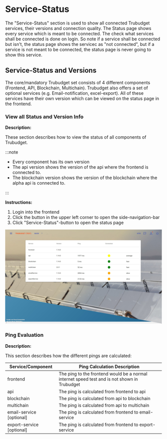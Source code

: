 # Service-Status

The "Service-Status" section is used to show all connected Trubudget services, their versions and connection quality. The Status page shows every service which is meant to be connected. The check what services shall be connected is done on login. So note if a service shall be connected but isn't, the status page shows the servicec as "not connected", but if a service is not meant to be connected, the status page is never going to show this service.

## Service-Status and Versions

The core/mandatory Trubudget set consists of 4 different components (Frontend, API, Blockchain, Multichain). Trubudget also offers a set of optional services (e.g. Email-notification, excel-export). All of these services have their own version which can be viewed on the status page in the frontend.

### View all Status and Version Info

**Description:**

These section describes how to view the status of all components of Trubudget.

:::note

- Every component has its own version
- The api version shows the version of the api where the frontend is connected to.
- The blockchain version shows the version of the blockchain where the alpha api is connected to.

:::

**Instructions:**

1. Login into the frontend
1. Click the button in the upper left corner to open the side-navigation-bar
1. Click "Service-Status"-button to open the status page

![show status page](./../img/status_page.jpg)

### Ping Evaluation

**Description:**

This section describes how the different pings are calculated:

| Service/Component         | Ping Calculation Description                                                                 |
| ------------------------- | -------------------------------------------------------------------------------------------- |
| frontend                  | The ping to the frontend would be a normal internet speed test and is not shown in Trubudget |
| api                       | The ping is calculated from frontend to api                                                  |
| blockchain                | The ping is calculated from api to blockchain                                                |
| multichain                | The ping is calculated from api to multichain                                                |
| email-service [optional]  | The ping is calculated from frontend to email-service                                        |
| export-service [optional] | The ping is calculated from frontend to export-service                                       |
